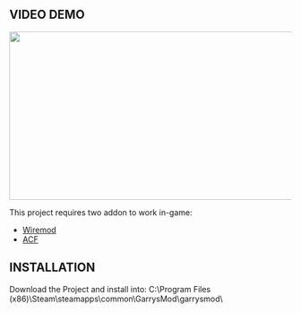 ## VIDEO DEMO
[<img src="https://img.youtube.com/vi/dnatsmDItn4/hqdefault.jpg" width="600" height="300"
/>](https://www.youtube.com/embed/dnatsmDItn4)

This project requires two addon to work in-game:
* [Wiremod](https://steamcommunity.com/sharedfiles/filedetails/?id=160250458)
* [ACF](https://steamcommunity.com/sharedfiles/filedetails/?id=3248769144)

## INSTALLATION
Download the Project and install into:
C:\Program Files (x86)\Steam\steamapps\common\GarrysMod\garrysmod\
